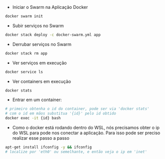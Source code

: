 - Iniciar o Swarm na Aplicação Docker

```sh
docker swarm init
```

- Subir serviços no Swarm

```sh
docker stack deploy -c docker-swarm.yml app
```

- Derrubar serviços no Swarm

```sh
docker stack rm app
```

- Ver serviços em execução

```sh
docker service ls
```

- Ver containers em execução

```sh
docker stats
```

- Entrar em um container:

```sh
# primeiro obtenha o id do container, pode ser via 'docker stats'
# com o id em mãos substitua '{id}' pelo id obtido
docker exec -it {id} bash
```

- Como o docker está rodando dentro do WSL, nós precisamos obter o ip do WSL para pode nos conectar a aplicação. Para isso pode ser preciso realizar esse passo a passo

```sh
apt-get install ifconfig -y && ifconfig
# localize por 'eth0' ou semelhante, e então veja o ip em 'inet'
```
